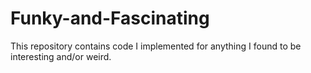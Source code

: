 # Funky-and-Fascinating
This repository contains code I implemented for anything I found to be interesting and/or weird.

